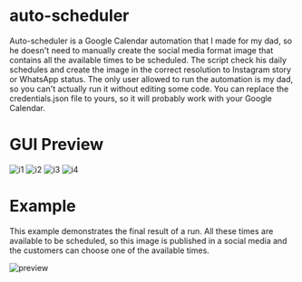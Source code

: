 # auto-scheduler
Auto-scheduler is a Google Calendar automation that I made for my dad, so he doesn't need to manually create the social media format image that contains all the available times to be scheduled.
The script check his daily schedules and create the image in the correct resolution to Instagram story or WhatsApp status. The only user allowed to run the automation is my dad, so you can't actually run it
without editing some code. You can replace the credentials.json file to yours, so it will probably work with your Google Calendar.

# GUI Preview
![i1](https://github.com/lorenzolpandolfo/auto-scheduler/assets/133379234/dd9a6b91-585b-446b-8314-0b130504aa92)
![i2](https://github.com/lorenzolpandolfo/auto-scheduler/assets/133379234/b0402ebc-dc70-4346-954a-3e500a07cb66)
![i3](https://github.com/lorenzolpandolfo/auto-scheduler/assets/133379234/375fd517-1801-4f1c-915c-aaf6de2ba0e2)
![i4](https://github.com/lorenzolpandolfo/auto-scheduler/assets/133379234/f864a5a6-82fc-41a9-b98e-19118b9ea9bd)

# Example
This example demonstrates the final result of a run. All these times are available to be scheduled, so this image is published in a social media and the customers can choose one of the available times.

![preview](https://github.com/lorenzolpandolfo/auto-scheduler/assets/133379234/8e59d925-3865-4a11-934a-bf59b3951f3d)
